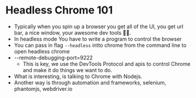 # Headless Chrome 101

- Typically when you spin up a browser you get all of the UI, you get url bar, a nice window, your awesome dev tools 🦸🏾.
- In headless mode You have to write a program to control the browser
- You can pass in flag `--headless` intto chrome from the command line to open headless chrome
- --remote-debugging-port=9222
  - This is key, we use the DevTools Protocol and apis to control Chrome and make it do things we want to do.
- What is interesting, is talking to Chrome with Nodejs.
- Another way is through automation and frameworks, selenium, phantomjs, webdriver.io
